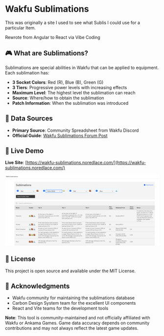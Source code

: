 # Wakfu Sublimations

This was originally a site I used to see what Sublis I could use for a particular Item.

Rewrote from Angular to React via Vibe Coding

## 🎮 What are Sublimations?

Sublimations are special abilities in Wakfu that can be applied to equipment. Each sublimation has:
- **3 Socket Colors**: Red (R), Blue (B), Green (G)
- **3 Tiers**: Progressive power levels with increasing effects
- **Maximum Level**: The highest level the sublimation can reach
- **Source**: Where/how to obtain the sublimation
- **Patch Information**: When the sublimation was introduced

## 🔄 Data Sources

- **Primary Source**: Community Spreadsheet from Wakfu Discord
- **Official Guide**: [Wakfu Sublimations Forum Post](https://www.wakfu.com/en/forum/143-guides/241241-updated-sublimations)

## 🚀 Live Demo

**Live Site**: [https://wakfu-sublimations.noredlace.com/](https://wakfu-sublimations.noredlace.com/)

![Site Example](./docs/SiteExample.png)

## 📝 License

This project is open source and available under the MIT License.

## 🙏 Acknowledgments

- Wakfu community for maintaining the sublimations database
- Carbon Design System team for the excellent UI components
- React and Vite teams for the development tools


**Note**: This tool is community-maintained and not officially affiliated with Wakfu or Ankama Games. Game data accuracy depends on community contributions and may not always reflect the latest game updates.